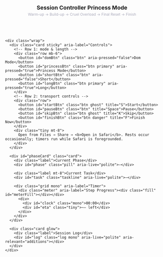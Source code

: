 <html lang="en">
<head>
<meta charset="utf-8" />
<meta name="viewport" content="width=device-width,initial-scale=1,viewport-fit=cover" />
<title>Session Controller (Dom / Princess)</title>
<style>
  :root{
    --bg:#0f1115; --fg:#e6e6e6; --muted:#aab;
    --accentPrincess:#e66;            /* pink */
    --accentDom:#9b59b6;              /* purple */
    --accent:var(--accentPrincess);   /* default = Princess */
    --accentGlow:rgba(230,102,102,.18);
    --card:#171a21; --border:#232738; --btn:#1b1f2e; --btn-border:#2a2f44;
  }

  *{box-sizing:border-box;}

  body{
    margin:0; color:var(--fg);
    background: var(--bg);
    font:15px/1.45 -apple-system,BlinkMacSystemFont,Segoe UI,Roboto,Helvetica,Arial,sans-serif;
    transition: background .4s ease;
  }

  /* Utilities */
  .mb-6{ margin-bottom:6px; }
  .mt-8{ margin-top:8px; }

  /* Centered, compact container */
  .container{ max-width:900px; margin:14px auto 36px; padding:0 12px; }
  header{padding:0 0 8px;}
  h1{font-size:18px; margin:0 0 4px;}
  .subtitle{color:var(--muted); font-size:12px; margin:0 0 8px;}

  .wrap{ display:flex; flex-direction:column; gap:10px; }

  .card{
    background:var(--card);
    border-radius:12px;
    padding:12px;
    border:1px solid var(--border);
  }

  /* Glow overlay inside cards */
  .card.glow{ position:relative; overflow:hidden; background:var(--card); }
  .card.glow::before{
    content:"";
    position:absolute; inset:0;
    background: radial-gradient(900px 420px at 60% -15%,
      color-mix(in srgb, var(--accent) 25%, transparent), transparent 70%);
    pointer-events:none; z-index:0;
  }
  .card.glow > *{ position:relative; z-index:1; }

  .row{display:flex; gap:8px; align-items:center; flex-wrap:wrap}

  .btn{
    appearance:none; border:1px solid var(--btn-border); background:var(--btn); color:#fff;
    padding:8px 10px; border-radius:10px; font-weight:600; font-size:14px; cursor:pointer;
    transition:transform .04s ease, filter .15s ease;
  }
  .btn:active{ transform:translateY(1px); }
  .btn:focus-visible{ outline:2px solid var(--accent); outline-offset:2px; }
  .btn.primary{background:var(--accent); border-color:transparent;}
  .btn.danger{background:#a22; border-color:transparent;}
  .btn.ghost{background:transparent;}

  .pill{display:inline-block; padding:2px 8px; border-radius:999px; background:#223; color:#cde; font-size:12px; margin-left:6px;}
  .mono{font-family: ui-monospace, SFMono-Regular, Menlo, Consolas, monospace;}
  .label{color:var(--muted); font-size:12px; margin-bottom:4px;}
  .taskline{font-weight:700; margin-bottom:6px; overflow-wrap:anywhere; word-break:break-word;}
  .grid{display:grid; grid-template-columns:1fr auto; gap:8px; align-items:center;}
  .tiny{font-size:12px; color:var(--muted);}
  .log{max-height:34vh; overflow:auto; padding-right:6px;}
  .log div{overflow-wrap:anywhere; word-break:break-word; font-size:13px;}

  /* Animated progress bar (custom meter) */
  .meter{width:100%; height:12px; background:#2a2f44; border-radius:8px; overflow:hidden;}
  .meter .fill{height:100%; width:0%; background:var(--accent); transition:width .35s linear;}

  /* Phase flash */
  @keyframes phaseFlash {
    0%   { box-shadow:0 0 0 0 rgba(255,255,255,0), 0 0 0 0 var(--accentGlow); transform:scale(1); }
    22%  { box-shadow:0 0 0 4px var(--accentGlow), 0 0 26px 8px var(--accentGlow); transform:scale(1.01); }
    100% { box-shadow:0 0 0 0 rgba(255,255,255,0), 0 0 0 0 var(--accentGlow); transform:scale(1); }
  }
  .phase-flash{ animation:phaseFlash .9s ease; }

  /* Keep top controls sticky but within centered column */
  .sticky{ position:sticky; top:0; z-index:5; box-shadow:0 6px 16px rgba(0,0,0,.25); }

  @media (max-width:380px){
    .taskline{font-size:14px;}
    .btn{font-size:13px;}
  }
</style>
</head>
<body>
  <div class="container">
    <header>
      <h1>Session Controller <span id="modeTag" class="pill">Princess Mode</span></h1>
      <p class="subtitle">Warm-up → Build-up → Cruel Overload → Final Reset → Finish</p>
    </header>

    <div class="wrap">
      <div class="card sticky" aria-label="Controls">
        <!-- Row 1: mode & length -->
        <div class="row mb-6">
          <button id="domBtn" class="btn" aria-pressed="false">Dom Mode</button>
          <button id="princessBtn" class="btn primary" aria-pressed="true">Princess Mode</button>
          <button id="shortBtn" class="btn" aria-pressed="false">Short</button>
          <button id="longBtn" class="btn primary" aria-pressed="true">Long</button>
        </div>
        <!-- Row 2: transport controls -->
        <div class="row">
          <button id="startBtn" class="btn ghost" title="S">Start</button>
          <button id="pauseBtn" class="btn" title="Space">Pause</button>
          <button id="skipBtn" class="btn ghost" title="K">Skip</button>
          <button id="finishBtn" class="btn danger" title="F">Finish Now</button>
        </div>
        <div class="tiny mt-8">
          Open from Files → Share → <b>Open in Safari</b>. Rests occur occasionally; timers run while Safari is foregrounded.
        </div>
      </div>

      <div id="phaseCard" class="card">
        <div class="label">Current Phase</div>
        <div id="phase" class="pill" aria-live="polite">–</div>

        <div class="label mt-8">Current Task</div>
        <div id="task" class="taskline" aria-live="polite">—</div>

        <div class="grid mono" aria-label="Timer">
          <div class="meter" aria-label="Step Progress"><div class="fill" id="meterFill"></div></div>
          <div>
            <div id="clock" class="mono">00:00</div>
            <div id="eta" class="tiny">~— left</div>
          </div>
        </div>
      </div>

      <div class="card glow">
        <div class="label">Session Log</div>
        <div id="log" class="log mono" aria-live="polite" aria-relevant="additions"></div>
      </div>
    </div>
  </div>

<script>
/* ================== STATE ================== */
const LS_KEYS = { MODE:'sc_mode', LENGTH:'sc_length' };
let MODE   = localStorage.getItem(LS_KEYS.MODE)   || "PRINCESS";
let LENGTH = localStorage.getItem(LS_KEYS.LENGTH) || "LONG";

/* ================== DOM SHORTCUTS ================== */
const $ = s => document.querySelector(s);
const els = {
  modeTag: $("#modeTag"),
  domBtn: $("#domBtn"),
  princessBtn: $("#princessBtn"),
  shortBtn: $("#shortBtn"),
  longBtn: $("#longBtn"),
  startBtn: $("#startBtn"),
  pauseBtn: $("#pauseBtn"),
  skipBtn: $("#skipBtn"),
  finishBtn: $("#finishBtn"),
  phaseCard: $("#phaseCard"),
  phase: $("#phase"),
  task: $("#task"),
  meterFill: $("#meterFill"),
  clock: $("#clock"),
  eta: $("#eta"),
  log: $("#log"),
};

/* ================== LOGGING ================== */
function ts(){
  const d=new Date();
  return `${String(d.getHours()).padStart(2,'0')}:${String(d.getMinutes()).padStart(2,'0')}:${String(d.getSeconds()).padStart(2,'0')}`;
}
function log(msg){
  const line = document.createElement('div');
  line.textContent = `[${ts()}] ${msg}`;
  els.log.appendChild(line);
  els.log.scrollTop = els.log.scrollHeight;
}

/* ================== TASK POOLS ================== */
/* DOM MODE (Princess acts on you) */
const D_WARM_PALM = [
  "Flat palming over the head — slow circles",
  "Ridge orbit — fingertip circles under the ridge"
];
const D_WARM_STROKE = [
  "Shallow strokes below the ridge — slow",
  "Twist strokes — light twisting"
];
const D_MID_PALM = [
  "Thumb rub on head — tight circles",
  "Cup and trap — palm cups the head, light rubbing",
  "Normal Palming — steady rubbing of the head",
];
const D_MID_STROKE = [
  "Two-finger straddle — stroke the head with two fingers either side",
  "Base-to-tip drag — slow full strokes",
  "Grip shift — 3 loose, 3 tight (repeat)",
  "Twist strokes — slow twisting",
  "Tight shallow strokes — firm squeeze below ridge"
];
const D_OVER_PALM = [
  "Normal Palming — steady rubbing of the head",
  "Slit Press — grind tight circles over the slit",
];
const D_OVER_STROKE = [
  "Double Assault — shallow strokes under the ridge + palming",
  "Tip Whip — shallow, rapid head strokes",
  "Squeeze Stroke — progressively tighter downstrokes",
  "Head Clamp Roll — trap the ridge and use tiny strokes"
];
const D_FINISH = [
  "Vise-Grip Twist — clamp the head tight and twist through the climax",
  "Hellgrind Lock — put thumb over the slit and rub tight circles, with small strokes to finish",
  "Tip-Whip Burst — hold just below the ridge, very fast tip strokes through the release",
  "Seal & Stroke — palm the head; other hand pounds short strokes"
];

/* PRINCESS MODE (you act on her) */
const P_WARM = [
  "Outer lips only — two-fingers stroke outer lips",
  "Sucky on clit at level 2 — steady, teasing pressure",
  "Vibrator on clit at level 2–3 — slow circular motion",
  "One finger gently rubbing her clit hood — don’t expose fully",
  "Tongue slowly circling over the clit hood — very light contact",
  "Two fingers pressing just inside the entrance — shallow and slow",
];
const P_BUILD = [
  "Toy glide — run the vibrator up/down her slit",
  "Sucky level 4 locked on clit while fingering slowly",
  "Sucky level 5 pulsing on and off rhythmically",
  "Vibrator level 4 pressed on clit while your fingers spread her open",
  "Mouth sealed on clit — steady suction with occasional tongue flicks",
  "Double assault — vibrator level 5 on clit while fingering",
  "Edge climb — sucky from level 3 → 4 → 5, holding her just below release",
  "Deep hooking — two fingers inside",
];
const P_OVER = [
  "Thrash Assault — sucky level 8 tapping clit",
  "Relentless Suck-Lock — sucky level 7 sealed on her clit",
  "Pinned Spread — two fingers fucking her fast, while vibrator level 6 grinds on clit",
  "Tongue Torture — mouth suction sealed on clit, fast tongue flicks, while fingering",
  "Rolling Edge — sucky level 8, drop to 5 then back to 8, repeating",
  "Edge Trap — rub her G-spot with 2 fingers while sucky level 7 stays on clit",
  "Breaking Point — vibrator level 8 pressed to clit + your full hand squeezing her lips"
];
const P_FINISH = [
  "Clit Clamp — sucky level 8 pinned to clit until she explodes",
  "Double Pressure — two fingers curl hard on G-spot + sucky level 8 on clit",
  "Grinding Lock — vibrator laid flat and ground firmly into clit",
  "Pulse & Trap — sucky level 8 in bursts while fingering",
  "Forced Lick Finish — pin her thighs; rapid tongue on clit + hard fingering"
];

/* ================== TIMING PRESETS ================== */
function timesFor(mode, length){
  if(mode==="DOM"){
    return (length==="SHORT") ? {
      warmRounds:[2,3], buildCycles:3, overRounds:5,
      warmSpan:[50,65], buildSpan:[55,70], overPalm:[60,85], overStroke:[12,20],
      restWB:[10,18], restOver:[10,15], finalReset:60, restProb:0.15
    } : {
      warmRounds:[3,4], buildCycles:6, overRounds:9,
      warmSpan:[50,65], buildSpan:[55,70], overPalm:[60,85], overStroke:[12,20],
      restWB:[10,18], restOver:[10,15], finalReset:90, restProb:0.15
    };
  } else {
    if (length==="SHORT"){
      return {
        warmRounds:[3,4], buildCycles:4, overRounds:6,
        warmSpan:[90,150], buildSpan:[90,150], overSpan:[120,210],
        restWB:[10,20], restOver:[10,15], finalReset:120, restProb:0.10
      };
    } else {
      return {
        warmRounds:[4,6], buildCycles:6, overRounds:10,
        warmSpan:[90,150], buildSpan:[90,150], overSpan:[150,240],
        restWB:[15,25], restOver:[12,18], finalReset:150, restProb:0.08
      };
    }
  }
}

/* ================== HELPERS ================== */
function randInt(min,max){ return Math.floor(Math.random()*(max-min+1))+min; }
function choice(arr){ return arr[randInt(0, arr.length-1)]; }
function mmss(s){ const m=Math.floor(s/60), sec=Math.max(0, Math.floor(s%60)); return String(m).padStart(2,'0')+":"+String(sec).padStart(2,'0'); }
function maybeRest(range, prob){ return Math.random() < prob ? randInt(range[0], range[1]) : 0; }

/* Non-repeating chooser */
let usageCounts={}, lastPick={};
function resetChooser(){ usageCounts={}; lastPick={}; }
function choiceLimitedFrom(poolKey, arr){
  if(!usageCounts[poolKey]) usageCounts[poolKey]={};
  if(!lastPick[poolKey]) lastPick[poolKey]=null;

  let tries=0;
  while(tries<50){
    const candidate = arr[randInt(0, arr.length-1)];
    const used = usageCounts[poolKey][candidate]||0;
    if(used<2 && candidate!==lastPick[poolKey]){
      usageCounts[poolKey][candidate]=used+1;
      lastPick[poolKey]=candidate;
      return candidate;
    }
    tries++;
  }
  const candidates = arr.filter(t => (usageCounts[poolKey][t]||0) < 2);
  const fallback = (candidates.length ? choice(candidates) : choice(arr));
  usageCounts[poolKey][fallback]=(usageCounts[poolKey][fallback]||0)+1;
  lastPick[poolKey]=fallback;
  return fallback;
}

/* ================== PLAN BUILDERS ================== */
function buildDomPlan(){
  const t = timesFor("DOM", LENGTH);
  const plan=[];
  const warmRounds = choice(t.warmRounds);
  for(let i=0;i<warmRounds;i++){
    const d = randInt(...t.warmSpan);
    plan.push({phase:"Warm-up", kind:"Palming", text:choiceLimitedFrom("D_WARM_PALM", D_WARM_PALM), dur:d});
    const r1=maybeRest(t.restWB,t.restProb); if(r1) plan.push({phase:"Warm-up", kind:"Rest", text:"Hands off. Breathe.", dur:r1});
    plan.push({phase:"Warm-up", kind:"Stroking", text:choiceLimitedFrom("D_WARM_STROKE", D_WARM_STROKE), dur:d});
    const r2=maybeRest(t.restWB,t.restProb); if(r2) plan.push({phase:"Warm-up", kind:"Rest", text:"Hands off. Breathe.", dur:r2});
  }
  for(let i=0;i<t.buildCycles;i++){
    const d = randInt(...t.buildSpan);
    plan.push({phase:"Mid Build-up", kind:`Palming ${i+1}`, text:choiceLimitedFrom("D_MID_PALM", D_MID_PALM), dur:d});
    const r1=maybeRest(t.restWB,t.restProb); if(r1) plan.push({phase:"Mid Build-up", kind:"Rest", text:"Hands off. Breathe.", dur:r1});
    plan.push({phase:"Mid Build-up", kind:`Stroking ${i+1}`, text:choiceLimitedFrom("D_MID_STROKE", D_MID_STROKE), dur:d});
    const r2=maybeRest(t.restWB,t.restProb); if(r2) plan.push({phase:"Mid Build-up", kind:"Rest", text:"Hands off. Breathe.", dur:r2});
  }
  for(let i=0;i<t.overRounds;i++){
    const pd=randInt(...t.overPalm);
    const palmingPool = D_OVER_PALM.concat(D_OVER_PALM);
    plan.push({phase:"Cruel Overload", kind:`Overload Palming ${i+1}`, text:choiceLimitedFrom("D_OVER_PALM", palmingPool), dur:pd});
    const r1=maybeRest(t.restOver,t.restProb); if(r1) plan.push({phase:"Cruel Overload", kind:"Rest", text:"Hands off. Breathe.", dur:r1});
    const sd=randInt(...t.overStroke);
    plan.push({phase:"Cruel Overload", kind:`Overload Stroking ${i+1}`, text:choiceLimitedFrom("D_OVER_STROKE", D_OVER_STROKE), dur:sd});
    const r2=maybeRest(t.restOver,t.restProb); if(r2) plan.push({phase:"Cruel Overload", kind:"Rest", text:"Hands off. Breathe.", dur:r2});
  }
  plan.push({phase:"Final Reset", kind:"Final reset", text:"Hands off. Breathe.", dur:t.finalReset});
  return {plan, finisherPool:D_FINISH};
}

function buildPrincessPlan(){
  const t = timesFor("PRINCESS", LENGTH);
  const plan=[];
  const warmRounds = choice(t.warmRounds);
  for(let i=0;i<warmRounds;i++){
    const d = randInt(...t.warmSpan);
    plan.push({phase:"Warm-up", kind:`Warm ${i+1}`, text:choiceLimitedFrom("P_WARM", P_WARM), dur:d});
    const r=maybeRest(t.restWB,t.restProb); if(r) plan.push({phase:"Warm-up", kind:"Rest", text:"No touch. Hold position.", dur:r});
  }
  for(let i=0;i<t.buildCycles;i++){
    const d = randInt(...t.buildSpan);
    plan.push({phase:"Build-up", kind:`Build ${i+1}`, text:choiceLimitedFrom("P_BUILD", P_BUILD), dur:d});
    const r=maybeRest(t.restWB,t.restProb); if(r) plan.push({phase:"Build-up", kind:"Rest", text:"No touch. Hold position.", dur:r});
  }
  for(let i=0;i+t.overRounds;i++){
    const d = randInt(...t.overSpan);
    plan.push({phase:"Cruel Overload", kind:`Overload ${i+1}`, text:choiceLimitedFrom("P_OVER", P_OVER), dur:d});
    const r=maybeRest(t.restOver,t.restProb); if(r) plan.push({phase:"Cruel Overload", kind:"Rest", text:"No touch. Hold position.", dur:r});
  }
  plan.push({phase:"Final Reset", kind:"Final Reset", text:"No touch. Breathe.", dur:t.finalReset});
  return {plan, finisherPool:P_FINISH};
}

/* ================== PLAYER (drift-resistant + animations) ================== */
let plan=[], finisherPool=[], current=0, remain=0, totalRemain=0;
let ticking=false, lastTs=0, intervalId=null;

function computeTotalRemain(fromIndex=0){
  return plan.slice(fromIndex).reduce((a,b)=>a+b.dur,0);
}

function start(){
  resetChooser();
  current=0;
  const r = (MODE==="DOM") ? buildDomPlan() : buildPrincessPlan();
  plan=r.plan; finisherPool=r.finisherPool;
  remain = plan[0]?.dur || 0;
  totalRemain = computeTotalRemain(0);
  render(true);
  log(`Session started (${MODE}, ${LENGTH})`);
  startTicking();
}

function startTicking(){
  stopTicking();
  ticking = true;
  lastTs = performance.now();
  intervalId = setInterval(onTickFrame, 200);
}
function stopTicking(){ ticking=false; if(intervalId){ clearInterval(intervalId); intervalId=null; } }
function onTickFrame(){
  const now = performance.now();
  const elapsed = (now - lastTs)/1000;
  lastTs = now;
  step(elapsed);
  updateMeterAndTimes();
}

function flashPhase(){
  els.phaseCard.classList.remove("phase-flash");
  void els.phaseCard.offsetWidth;
  els.phaseCard.classList.add("phase-flash");
}

function step(elapsedSec){
  remain -= elapsedSec;
  if(remain <= 0){
    current++;
    if(current >= plan.length){
      const f = choice(finisherPool);
      els.phase.textContent = "Finisher";
      els.task.textContent = f;
      log("Finisher: "+f);
      stopTicking();
      els.meterFill.style.width = "0%";
      els.clock.textContent = "00:00";
      els.eta.textContent = "~00:00 left";
      return;
    }
    remain = plan[current].dur + Math.max(0, -remain);
    render(); // announces new step + flashes
  }
}

function render(initial=false){
  const step = plan[current];
  if(!step) return;
  els.phase.textContent = step.phase;
  els.task.textContent = (step.kind?step.kind+": ":"") + step.text;
  if(initial) log(`${step.phase} → ${step.text} (${step.dur}s)`);
  flashPhase();
  updateMeterAndTimes();
}

function updateMeterAndTimes(){
  const step = plan[current]; if(!step) return;
  const pct = Math.max(0, Math.min(1, remain / step.dur)) * 100;
  els.meterFill.style.width = pct.toFixed(2) + "%";
  els.clock.textContent = mmss(Math.ceil(remain));
  totalRemain = remain + plan.slice(current+1).reduce((a,b)=>a+b.dur,0);
  els.eta.textContent = "~"+mmss(Math.ceil(totalRemain))+" left";
}

function pause(){ if(ticking){ stopTicking(); log("Paused"); } else { startTicking(); log("Resumed"); } }
function skip(){ if(!plan[current]) return; log(`Skipped: ${(plan[current].kind?plan[current].kind+": ":"")}${plan[current].text}`); remain = 0.0001; }
function finishNow(){
  stopTicking();
  const f = choice(finisherPool);
  els.phase.textContent = "Finisher";
  els.task.textContent = f;
  log("Finisher (manual): "+f);
  els.meterFill.style.width = "0%";
  els.clock.textContent = "00:00";
  els.eta.textContent = "~00:00 left";
}

/* ================== CONTROLS, PREFS, MODE TINT ================== */
function setPrimary(btn, on){ btn.classList.toggle("primary", !!on); btn.setAttribute("aria-pressed", on ? "true" : "false"); }
function setModeTag(){ els.modeTag.textContent = MODE === "DOM" ? "Dom Mode" : "Princess Mode"; }

function applyModeButtons(){
  setPrimary(els.domBtn, MODE==="DOM");
  setPrimary(els.princessBtn, MODE==="PRINCESS");
  setModeTag();

  // swap accent + glow color
  if(MODE==="DOM"){
    document.documentElement.style.setProperty("--accent","var(--accentDom)");
    document.documentElement.style.setProperty("--accentGlow","rgba(155,89,182,.18)");
  } else {
    document.documentElement.style.setProperty("--accent","var(--accentPrincess)");
    document.documentElement.style.setProperty("--accentGlow","rgba(230,102,102,.18)");
  }
  localStorage.setItem(LS_KEYS.MODE, MODE);
}
function applyLengthButtons(){
  setPrimary(els.shortBtn, LENGTH==="SHORT");
  setPrimary(els.longBtn, LENGTH==="LONG");
  localStorage.setItem(LS_KEYS.LENGTH, LENGTH);
}

els.domBtn.addEventListener("click", ()=>{ MODE="DOM"; applyModeButtons(); log("Dom Mode selected"); });
els.princessBtn.addEventListener("click", ()=>{ MODE="PRINCESS"; applyModeButtons(); log("Princess Mode selected"); });
els.shortBtn.addEventListener("click", ()=>{ LENGTH="SHORT"; applyLengthButtons(); log("Short session selected"); });
els.longBtn.addEventListener("click", ()=>{ LENGTH="LONG"; applyLengthButtons(); log("Long session selected"); });

els.startBtn.addEventListener("click", start);
els.pauseBtn.addEventListener("click", pause);
els.skipBtn.addEventListener("click", skip);
els.finishBtn.addEventListener("click", finishNow);

/* Keyboard shortcuts */
window.addEventListener("keydown", (e)=>{
  if(e.target && (e.target.tagName === "INPUT" || e.target.tagName === "TEXTAREA")) return;
  if(e.code === "Space"){ e.preventDefault(); pause(); }
  else if(e.key.toLowerCase() === "s"){ start(); }
  else if(e.key.toLowerCase() === "k"){ skip(); }
  else if(e.key.toLowerCase() === "f"){ finishNow(); }
  else if(e.key.toLowerCase() === "m"){ MODE = (MODE==="DOM"?"PRINCESS":"DOM"); applyModeButtons(); log(`Mode → ${MODE}`); }
  else if(e.key.toLowerCase() === "l"){ LENGTH = (LENGTH==="LONG"?"SHORT":"LONG"); applyLengthButtons(); log(`Length → ${LENGTH}`); }
});

/* Initial UI sync */
applyModeButtons();
applyLengthButtons();
els.phase.textContent = "—";
els.task.textContent = "Ready when you are.";
els.clock.textContent = "00:00";
els.eta.textContent = "~— left";
</script>
</body>
</html>
